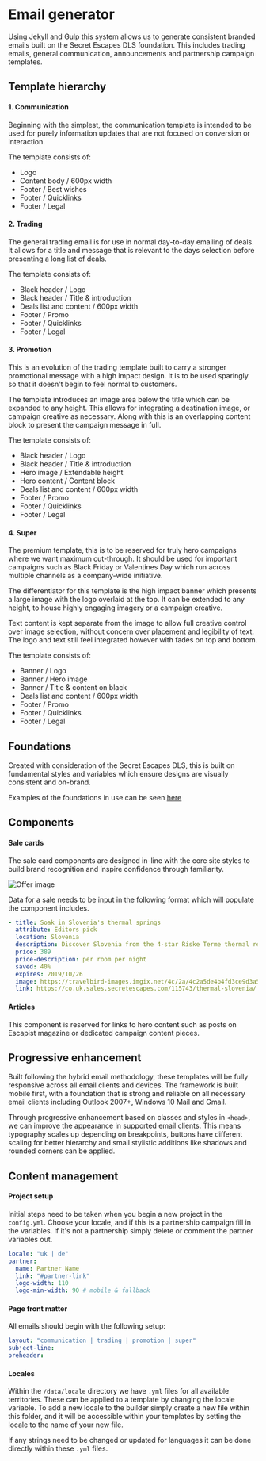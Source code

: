 # Email generator

Using Jekyll and Gulp this system allows us to generate consistent branded emails built on the Secret Escapes DLS foundation. This includes trading emails, general communication, announcements and partnership campaign templates.



## Template hierarchy

#### 1. Communication
Beginning with the simplest, the communication template is intended to be used for purely information updates that are not focused on conversion or interaction.

The template consists of:
- Logo
- Content body / 600px width
- Footer / Best wishes
- Footer / Quicklinks
- Footer / Legal


#### 2. Trading
The general trading email is for use in normal day-to-day emailing of deals. It allows for a title and message that is relevant to the days selection before presenting a long list of deals.

The template consists of:
- Black header / Logo
- Black header / Title & introduction
- Deals list and content / 600px width
- Footer / Promo
- Footer / Quicklinks
- Footer / Legal


#### 3. Promotion
This is an evolution of the trading template built to carry a stronger promotional message with a high impact design. It is to be used sparingly so that it doesn't begin to feel normal to customers.

The template introduces an image area below the title which can be expanded to any height. This allows for integrating a destination image, or campaign creative as necessary. Along with this is an overlapping content block to present the campaign message in full.

The template consists of:
- Black header / Logo
- Black header / Title & introduction
- Hero image / Extendable height
- Hero content / Content block
- Deals list and content / 600px width
- Footer / Promo
- Footer / Quicklinks
- Footer / Legal


#### 4. Super
The premium template, this is to be reserved for truly hero campaigns where we want maximum cut-through. It should be used for important campaigns such as Black Friday or Valentines Day which run across multiple channels as a company-wide initiative.

The differentiator for this template is the high impact banner which presents a large image with the logo overlaid at the top. It can be extended to any height, to house highly engaging imagery or a campaign creative.

Text content is kept separate from the image to allow full creative control over image selection, without concern over placement and legibility of text. The logo and text still feel integrated however with fades on top and bottom.

The template consists of:
- Banner / Logo
- Banner / Hero image
- Banner / Title & content on black
- Deals list and content / 600px width
- Footer / Promo
- Footer / Quicklinks
- Footer / Legal



## Foundations

Created with consideration of the Secret Escapes DLS, this is built on fundamental styles and variables which ensure designs are visually consistent and on-brand.

Examples of the foundations in use can be seen [here](http://m-stg.secretescapes.com/uk/templates/email-2020/)



## Components

#### Sale cards
The sale card components are designed in-line with the core site styles to build brand recognition and inspire confidence through familiarity.

![Offer image](http://m-stg.secretescapes.com/uk/templates/email-2020/example-images/offer.jpg)

Data for a sale needs to be input in the following format which will populate the component includes.
```yaml
- title: Soak in Slovenia's thermal springs
  attribute: Editors pick
  location: Slovenia
  description: Discover Slovenia from the 4-star Riske Terme thermal resort. Incl. half board, car rental, luxury spa entry, thermal baths & return flights!
  price: 389
  price-description: per room per night
  saved: 40%
  expires: 2019/10/26
  image: https://travelbird-images.imgix.net/4c/2a/4c2a5de4b4fd3ce9d3a5b23840afb7aa?auto=compress%2Cformat&crop=faces%2Cedges%2Ccenter&dpr=2&fit=crop&h=700&w=1050
  link: https://co.uk.sales.secretescapes.com/115743/thermal-slovenia/
```

#### Articles
This component is reserved for links to hero content such as posts on Escapist magazine or dedicated campaign content pieces.



## Progressive enhancement
Built following the hybrid email methodology, these templates will be fully responsive across all email clients and devices. The framework is built mobile first, with a foundation that is strong and reliable on all necessary email clients including Outlook 2007+, Windows 10 Mail and Gmail.

Through progressive enhancement based on classes and styles in `<head>`, we can improve the appearance in supported email clients. This means typography scales up depending on breakpoints, buttons have different scaling for better hierarchy and small stylistic additions like shadows and rounded corners can be applied.


## Content management

#### Project setup
Initial steps need to be taken when you begin a new project in the `config.yml`. Choose your locale, and if this is a partnership campaign fill in the variables. If it's not a partnership simply delete or comment the partner variables out.

```yaml
locale: "uk | de"
partner:
  name: Partner Name
  link: "#partner-link"
  logo-width: 110
  logo-min-width: 90 # mobile & fallback
```

#### Page front matter
All emails should begin with the following setup:

```yaml
layout: "communication | trading | promotion | super"
subject-line:
preheader:
```

#### Locales
Within the `/data/locale` directory we have `.yml` files for all available territories. These can be applied to a template by changing the locale variable. To add a new locale to the builder simply create a new file within this folder, and it will be accessible within your templates by setting the locale to the name of your new file.

If any strings need to be changed or updated for languages it can be done directly within these `.yml` files.
